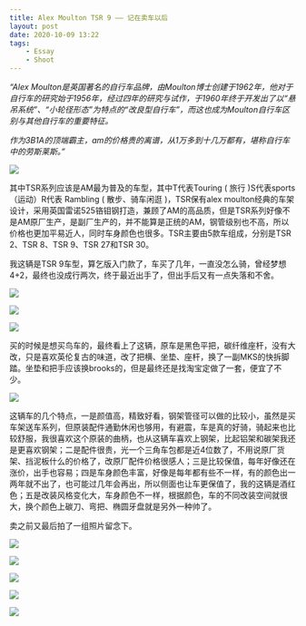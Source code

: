 ```yaml
---
title: Alex Moulton TSR 9 —— 记在卖车以后
layout: post
date: 2020-10-09 13:22
tags: 
    - Essay
    - Shoot
---
```

*“Alex Moulton是英国著名的自行车品牌，由Moulton博士创建于1962年，他对于自行车的研究始于1956年，经过四年的研究与试作，于1960年终于开发出了以“悬吊系统”、“小轮径形态”为特点的“改良型自行车”，而这也成为Moulton自行车区别与其他自行车的重要特征。*

*作为3B1A的顶端霸主，am的价格贵的离谱，从1万多到十几万都有，堪称自行车中的劳斯莱斯。”*

![](/IMG/2020/2020-10-09-AM/1.jpg)

其中TSR系列应该是AM最为普及的车型，其中T代表Touring ( 旅行 )S代表sports（运动）R代表 Rambling ( 散步、骑车闲逛 )，TSR保有alex moulton经典的车架设计，采用英国雷诺525铬钼钢打造，兼顾了AM的高品质，但是TSR系列好像不是AM原厂生产，是副厂生产的，并不能算是正统的AM，钢管级别也不高，所以价格也更加平易近人，同时车身颜色也很多。TSR主要由5款车组成，分别是TSR 2、TSR 8、TSR 9、TSR 27和TSR 30。

我这辆是TSR 9车型，算乞版入门款了，车买了几年，一直没怎么骑，曾经梦想4+2，最终也没成行两次，终于最近出手了，但出手后又有一点失落和不舍。

![](/IMG/2020/2020-10-09-AM/2.jpg)

![](/IMG/2020/2020-10-09-AM/3.jpg)

![](/IMG/2020/2020-10-09-AM/4.jpg)

买的时候是想买鸟车的，最终看上了这辆，原车是黑色平把，碳纤维座杆，没有大改，只是喜欢英伦复古的味道，改了把横、坐垫、座杆，换了一副MKS的快拆脚踏。坐垫和把手应该换brooks的，但是最终还是找淘宝定做了一套，便宜了不少。

![](/IMG/2020/2020-10-09-AM/5.jpg)

这辆车的几个特点，一是颜值高，精致好看，钢架管径可以做的比较小，虽然是买车架送车系列，但原装配件通勤休闲也够用，有避震，车是真的好骑，骑起来也比较舒服，我很喜欢这个原装的曲柄，也从这辆车喜欢上钢架，比起铝架和碳架我还是更喜欢钢架；二是配件很贵，光一个三角车包都是近4位数了，不用说原厂货架、挡泥板什么的价格了，改原厂配件价格很感人；三是比较保值，每年好像还在涨价，出手也容易；四是车身颜色丰富，好像是每年都有些不一样，有的颜色出一两年就不出了，也可能过几年会再出，所以侧面也让车更保值了，我的这辆是酒红色；五是改装风格变化大，车身颜色不一样，根据颜色，车的不同改装空间就很大，换个颜色上碳刀、弯把、椭圆牙盘就是另外一种帅了。

卖之前又最后拍了一组照片留念下。

![](/IMG/2020/2020-10-09-AM/6.jpg)

![](/IMG/2020/2020-10-09-AM/7.jpg)

![](/IMG/2020/2020-10-09-AM/8.jpg)

![](/IMG/2020/2020-10-09-AM/9.jpg)

![](/IMG/2020/2020-10-09-AM/10.jpg)








